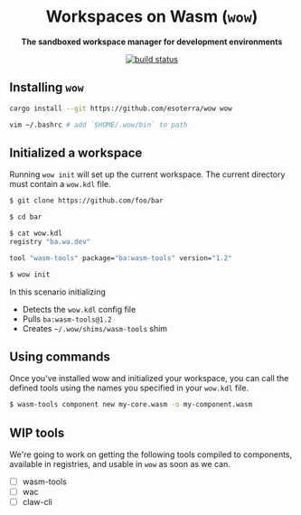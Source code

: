 <div align="center">
  <h1>Workspaces on Wasm (<code>wow</code>)</h1>

  <p>
    <strong>The sandboxed workspace manager for development environments</strong>
  </p>

  <p>
    <a href="https://techforpalestine.org/learn-more"><img src="https://badge.techforpalestine.org/default" alt="build status" /></a>
  </p>
</div>

## Installing `wow`

```bash
cargo install --git https://github.com/esoterra/wow wow

vim ~/.bashrc # add `$HOME/.wow/bin` to path
```

## Initialized a workspace

Running `wow init` will set up the current workspace.
The current directory must contain a `wow.kdl` file.

```bash
$ git clone https://github.com/foo/bar

$ cd bar

$ cat wow.kdl
registry "ba.wa.dev"

tool "wasm-tools" package="ba:wasm-tools" version="1.2"

$ wow init
```

In this scenario initializing
* Detects the `wow.kdl` config file
* Pulls `ba:wasm-tools@1.2`
* Creates `~/.wow/shims/wasm-tools` shim

## Using commands

Once you've installed wow and initialized your workspace, you can call the defined tools using the names you specified in your `wow.kdl` file.

```bash
$ wasm-tools component new my-core.wasm -o my-component.wasm
```

## WIP tools

We're going to work on getting the following tools compiled to components, available in registries, and usable in `wow` as soon as we can.

- [ ] wasm-tools
- [ ] wac
- [ ] claw-cli
